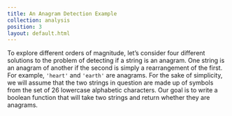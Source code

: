 ```yaml
---
title: An Anagram Detection Example
collection: analysis
position: 3
layout: default.html
---
```


To explore different orders of magnitude, let’s consider four different
solutions to the problem of detecting if a string is an anagram. One
string is an anagram of another if the second is simply a rearrangement
of the first. For example, `'heart'` and `'earth'` are anagrams. For the
sake of simplicity, we will assume that the two strings in question are
made up of symbols from the set of 26 lowercase alphabetic characters.
Our goal is to write a boolean function that will take two strings and
return whether they are anagrams.

<!-- language python -->

<!-- literate analysis/anagrams.py -->

<!-- /language -->
